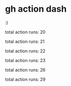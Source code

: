 # gh action dash

:)

total action runs: 20

total action runs: 21

total action runs: 22

total action runs: 23

total action runs: 26

total action runs: 29
